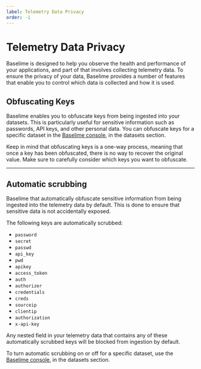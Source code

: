 ```yaml
---
label: Telemetry Data Privacy
order: -1
---
```


# Telemetry Data Privacy

Baselime is designed to help you observe the health and performance of your applications, and part of that involves collecting telemetry data. To ensure the privacy of your data, Baselime provides a number of features that enable you to control which data is collected and how it is used.

## Obfuscating Keys

Baselime enables you to obfuscate keys from being ingested into your datasets. This is particularly useful for sensitive information such as passwords, API keys, and other personal data. You can obfuscate keys for a specific dataset in the [Baselime console](https://console.baselime.io), in the datasets section.

Keep in mind that obfuscating keys is a one-way process, meaning that once a key has been obfuscated, there is no way to recover the original value. Make sure to carefully consider which keys you want to obfuscate.

---

## Automatic scrubbing

Baselime that automatically obfuscate sensitive information from being ingested into the telemetry data by default. This is done to ensure that sensitive data is not accidentally exposed.

The following keys are automatically scrubbed:

- `password`
- `secret`
- `passwd`
- `api_key`
- `pwd`
- `apikey`
- `access_token`
- `auth`
- `authorizer`
- `credentials`
- `creds`
- `sourceip`
- `clientip`
- `authorization`
- `x-api-key`

Any nested field in your telemetry data that contains any of these automatically scrubbed keys will be blocked from ingestion by default.

To turn automatic scrubbing on or off for a specific dataset, use the [Baselime console](https://console.baselime.io), in the datasets section.
